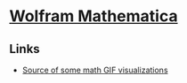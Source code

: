# [Wolfram Mathematica](https://www.wolfram.com/mathematica/)

## Links

- [Source of some math GIF visualizations](https://github.com/InertialObservr/twitter_gifs)
